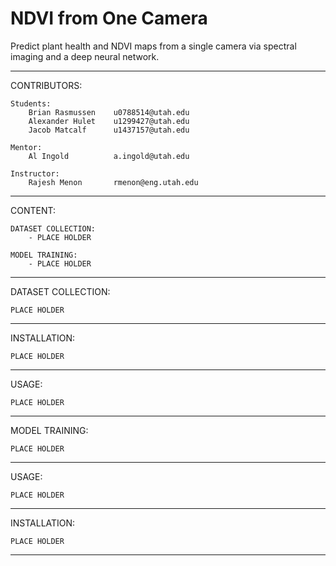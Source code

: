 # NDVI from One Camera

Predict plant health and NDVI maps from a single camera via spectral imaging and a deep neural network.

--------------------------------------------------------------------------------------------------

CONTRIBUTORS:

	Students:	
        Brian Rasmussen    u0788514@utah.edu
        Alexander Hulet    u1299427@utah.edu
        Jacob Matcalf      u1437157@utah.edu
        
  	Mentor:	
        Al Ingold          a.ingold@utah.edu

	Instructor:	
        Rajesh Menon       rmenon@eng.utah.edu

--------------------------------------------------------------------------------------------------

CONTENT:

	DATASET COLLECTION:
		- PLACE HOLDER
		
	MODEL TRAINING:
		- PLACE HOLDER

--------------------------------------------------------------------------------------------------

DATASET COLLECTION:

	PLACE HOLDER

--------------------------------------------------------------------------------------------------

INSTALLATION:

	PLACE HOLDER

--------------------------------------------------------------------------------------------------

USAGE:

	PLACE HOLDER
 
--------------------------------------------------------------------------------------------------

MODEL TRAINING:

	PLACE HOLDER
 
--------------------------------------------------------------------------------------------------

USAGE:

	PLACE HOLDER
 
--------------------------------------------------------------------------------------------------
INSTALLATION:

	PLACE HOLDER

--------------------------------------------------------------------------------------------------
